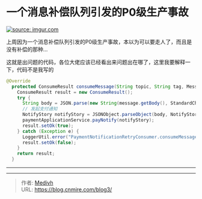 # 一个消息补偿队列引发的P0级生产事故


<!--more-->

<a href="https://imgur.com/I4bnpaT"><img src="https://i.imgur.com/I4bnpaT.jpg" title="source: imgur.com" /></a>

上周因为一个消息补偿队列引发的P0级生产事故，本以为可以要走人了，而且是没有补偿的那种...

这就是出问题的代码，各位大佬应该已经看出来问题出在哪了，这里我要解释一下，代码不是我写的

```java
@Override
  protected ConsumeResult consumeMessage(String topic, String tag, Message message) {
    ConsumeResult result = new ConsumeResult();
    try {
      String body = JSON.parse(new String(message.getBody(), StandardCharsets.UTF_8)).toString();
      // 发起支付通知
      NotifyStory notifyStory = JSONObject.parseObject(body, NotifyStory.class);
      paymentApplicationService.payNotify(notifyStory);
      result.setOk(true);
    } catch (Exception e) {
      LoggerUtil.error("PaymentNotificationRetryConsumer.consumeMessage 发生异常", e);
      result.setOk(false);
    }
    return result;
  }
  ```

  ---

  <script async src="https://comments.app/js/widget.js?3" data-comments-app-website="2h9SXzXx" data-limit="5" data-outlined="1" data-colorful="1" data-dark="1"></script>

---

> 作者: [Medivh](https://themire.site/t/topic/12)  
> URL: https://blog.cnmire.com/blog3/  

